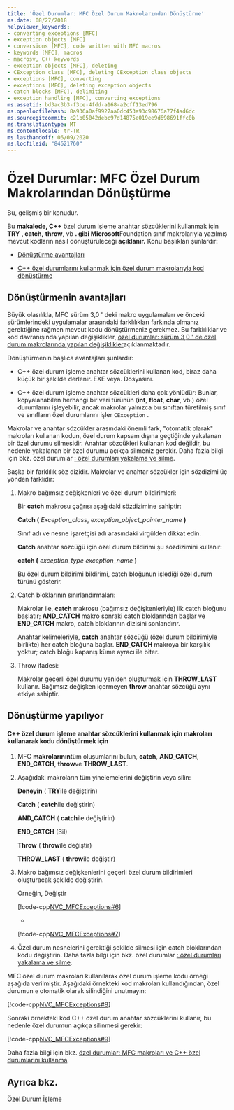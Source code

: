 ```yaml
---
title: 'Özel Durumlar: MFC Özel Durum Makrolarından Dönüştürme'
ms.date: 08/27/2018
helpviewer_keywords:
- converting exceptions [MFC]
- exception objects [MFC]
- conversions [MFC], code written with MFC macros
- keywords [MFC], macros
- macrosv, C++ keywords
- exception objects [MFC], deleting
- CException class [MFC], deleting CException class objects
- exceptions [MFC], converting
- exceptions [MFC], deleting exception objects
- catch blocks [MFC], delimiting
- exception handling [MFC], converting exceptions
ms.assetid: bd3ac3b3-f3ce-4fdd-a168-a2cff13ed796
ms.openlocfilehash: 8a936a0af9927aa0dc453a93c98676a77f4ad6dc
ms.sourcegitcommit: c21b05042debc97d14875e019ee9d698691ffc0b
ms.translationtype: MT
ms.contentlocale: tr-TR
ms.lasthandoff: 06/09/2020
ms.locfileid: "84621760"
---
```

# <a name="exceptions-converting-from-mfc-exception-macros"></a>Özel Durumlar: MFC Özel Durum Makrolarından Dönüştürme

Bu, gelişmiş bir konudur.

Bu **makalede, C++** özel durum işleme anahtar sözcüklerini kullanmak için **TRY** **, catch,** **throw**, vb **. gibi Microsoft**Foundation sınıf makrolarıyla yazılmış mevcut kodların nasıl dönüştürüleceği **açıklanır.** Konu başlıkları şunlardır:

- [Dönüştürme avantajları](#_core_advantages_of_converting)

- [C++ özel durumlarını kullanmak için özel durum makrolarıyla kod dönüştürme](#_core_doing_the_conversion)

## <a name="advantages-of-converting"></a><a name="_core_advantages_of_converting"></a>Dönüştürmenin avantajları

Büyük olasılıkla, MFC sürüm 3,0 ' deki makro uygulamaları ve önceki sürümlerindeki uygulamalar arasındaki farklılıkları farkında olmanız gerektiğine rağmen mevcut kodu dönüştürmeniz gerekmez. Bu farklılıklar ve kod davranışında yapılan değişiklikler, [özel durumlar: sürüm 3,0 ' de özel durum makrolarında yapılan değişiklikler](exceptions-changes-to-exception-macros-in-version-3-0.md)açıklanmaktadır.

Dönüştürmenin başlıca avantajları şunlardır:

- C++ özel durum işleme anahtar sözcüklerini kullanan kod, biraz daha küçük bir şekilde derlenir. EXE veya. Dosyasını.

- C++ özel durum işleme anahtar sözcükleri daha çok yönlüdür: Bunlar, kopyalanabilen herhangi bir veri türünün (**int**, **float**, **char**, vb.) özel durumlarını işleyebilir, ancak makrolar yalnızca bu sınıftan türetilmiş sınıf ve sınıfların özel durumlarını işler `CException` .

Makrolar ve anahtar sözcükler arasındaki önemli fark, "otomatik olarak" makroları kullanan kodun, özel durum kapsam dışına geçtiğinde yakalanan bir özel durumu silmesidir. Anahtar sözcükleri kullanan kod değildir, bu nedenle yakalanan bir özel durumu açıkça silmeniz gerekir. Daha fazla bilgi için bkz. özel durumlar [: özel durumları yakalama ve silme](exceptions-catching-and-deleting-exceptions.md).

Başka bir farklılık söz dizidir. Makrolar ve anahtar sözcükler için sözdizimi üç yönden farklıdır:

1. Makro bağımsız değişkenleri ve özel durum bildirimleri:

   Bir **catch** makrosu çağrısı aşağıdaki sözdizimine sahiptir:

   **Catch (** *Exception_class*, *exception_object_pointer_name* **)**

   Sınıf adı ve nesne işaretçisi adı arasındaki virgülden dikkat edin.

   **Catch** anahtar sözcüğü için özel durum bildirimi şu sözdizimini kullanır:

   **catch (** *exception_type* *exception_name* **)**

   Bu özel durum bildirimi bildirimi, catch bloğunun işlediği özel durum türünü gösterir.

2. Catch bloklarının sınırlandırmaları:

   Makrolar ile, **catch** makrosu (bağımsız değişkenleriyle) ilk catch bloğunu başlatır; **AND_CATCH** makro sonraki catch bloklarından başlar ve **END_CATCH** makro, catch bloklarının dizisini sonlandırır.

   Anahtar kelimeleriyle, **catch** anahtar sözcüğü (özel durum bildirimiyle birlikte) her catch bloğuna başlar. **END_CATCH** makroya bir karşılık yoktur; catch bloğu kapanış küme ayracı ile biter.

3. Throw ifadesi:

   Makrolar geçerli özel durumu yeniden oluşturmak için **THROW_LAST** kullanır. Bağımsız değişken içermeyen **throw** anahtar sözcüğü aynı etkiye sahiptir.

## <a name="doing-the-conversion"></a><a name="_core_doing_the_conversion"></a>Dönüştürme yapılıyor

#### <a name="to-convert-code-using-macros-to-use-the-c-exception-handling-keywords"></a>C++ özel durum işleme anahtar sözcüklerini kullanmak için makroları kullanarak kodu dönüştürmek için

1. MFC **makrolarının**tüm oluşumlarını bulun, **catch**, **AND_CATCH**, **END_CATCH**, **throw**ve **THROW_LAST**.

2. Aşağıdaki makroların tüm yinelemelerini değiştirin veya silin:

   **Deneyin** ( **TRY**ile değiştirin)

   **Catch** ( **catch**ile değiştirin)

   **AND_CATCH** ( **catch**ile değiştirin)

   **END_CATCH** (Sil)

   **Throw** ( **throw**ile değiştir)

   **THROW_LAST** ( **throw**ile değiştir)

3. Makro bağımsız değişkenlerini geçerli özel durum bildirimleri oluşturacak şekilde değiştirin.

   Örneğin, Değiştir

   [!code-cpp[NVC_MFCExceptions#6](codesnippet/cpp/exceptions-converting-from-mfc-exception-macros_1.cpp)]

   -

   [!code-cpp[NVC_MFCExceptions#7](codesnippet/cpp/exceptions-converting-from-mfc-exception-macros_2.cpp)]

4. Özel durum nesnelerini gerektiği şekilde silmesi için catch bloklarından kodu değiştirin. Daha fazla bilgi için bkz. özel durumlar [: özel durumları yakalama ve silme](exceptions-catching-and-deleting-exceptions.md).

MFC özel durum makroları kullanılarak özel durum işleme kodu örneği aşağıda verilmiştir. Aşağıdaki örnekteki kod makroları kullandığından, özel durumun `e` otomatik olarak silindiğini unutmayın:

[!code-cpp[NVC_MFCExceptions#8](codesnippet/cpp/exceptions-converting-from-mfc-exception-macros_3.cpp)]

Sonraki örnekteki kod C++ özel durum anahtar sözcüklerini kullanır, bu nedenle özel durumun açıkça silinmesi gerekir:

[!code-cpp[NVC_MFCExceptions#9](codesnippet/cpp/exceptions-converting-from-mfc-exception-macros_4.cpp)]

Daha fazla bilgi için bkz. [özel durumlar: MFC makroları ve C++ özel durumlarını kullanma](exceptions-using-mfc-macros-and-cpp-exceptions.md).

## <a name="see-also"></a>Ayrıca bkz.

[Özel Durum İşleme](exception-handling-in-mfc.md)<br/>
